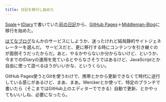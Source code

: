 ```yaml
---
title: 日記を移行し始めた
---
```


[Sqale][]＋[tDiary][]で書いていた[前の日記][]から、[GitHub Pages][]＋[Middleman-Blog][]に移行を始めた。

[はてなブログ][]なんかのサービスにしようか、迷ったけれど結局静的サイトジェネレーターを選んだ。
サービスだと、更に移行する時にコンテンツを引き継ぐのが面倒そうだったからだ。あと、やるかやらないか分からないけど、というか、今までのtDiaryの運用を見ているとやらなさそうではあるけど、JavaScriptとか自由に使って遊べるほうがいいかな、というくらい。

GitHub Pages使うとGitを使うわけで、携帯とかから更新できなくて時代に逆行している感じがあるけど、まあ、まあ。Werckerとか使って、特定のブランチで書いたら（そこまではGitHub上のエディターでできる）自動で更新、とかやってもいいしね、必要になったら。

[Sqale]: http://sqale.jp/
[tDiary]: http://www.tdiary.org/
[前の日記]: http://apehuci-kitaitimakoto.sqale.jp/apehuci/
[GitHub Pages]: https://pages.github.com/
[Middleman-Blog]: https://middlemanapp.com/jp/basics/blogging/
[はてなブログ]: http://hatenablog.com/
